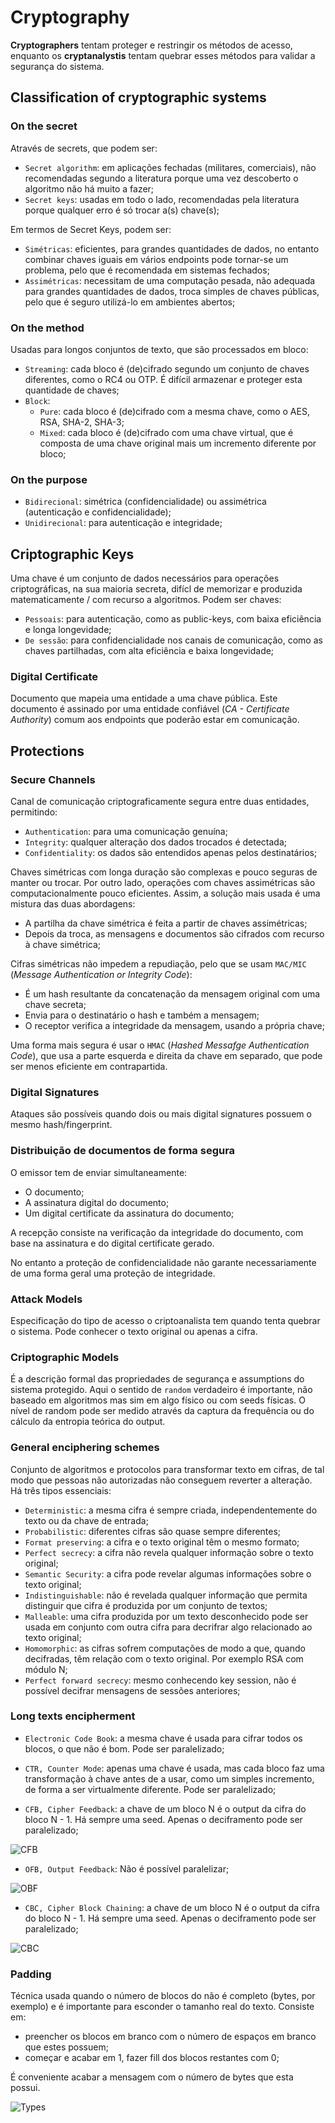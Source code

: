 # Cryptography

**Cryptographers** tentam proteger e restringir os métodos de acesso, enquanto os **cryptanalystis** tentam quebrar esses métodos para validar a segurança do sistema.

## Classification of cryptographic systems

### On the secret

Através de secrets, que podem ser:

- `Secret algorithm`: em aplicações fechadas (militares, comerciais), não recomendadas segundo a literatura porque uma vez descoberto o algoritmo não há muito a fazer;
- `Secret keys`: usadas em todo o lado, recomendadas pela literatura porque qualquer erro é só trocar a(s) chave(s);

Em termos de Secret Keys, podem ser:

- `Simétricas`: eficientes, para grandes quantidades de dados, no entanto combinar chaves iguais em vários endpoints pode tornar-se um problema, pelo que é recomendada em sistemas fechados;
- `Assimétricas`: necessitam de uma computação pesada, não adequada para grandes quantidades de dados, troca simples de chaves públicas, pelo que é seguro utilizá-lo em ambientes abertos;

### On the method

Usadas para longos conjuntos de texto, que são processados em bloco:

- `Streaming`: cada bloco é (de)cifrado segundo um conjunto de chaves diferentes, como o RC4 ou OTP. É difícil armazenar e proteger esta quantidade de chaves;
- `Block`: 
    - `Pure`: cada bloco é (de)cifrado com a mesma chave, como o AES, RSA, SHA-2, SHA-3;
    - `Mixed`: cada bloco é (de)cifrado com uma chave virtual, que é composta de uma chave original mais um incremento diferente por bloco;

### On the purpose

- `Bidirecional`: simétrica (confidencialidade) ou assimétrica (autenticação e confidencialidade); 
- `Unidirecional`: para autenticação e integridade;

## Criptographic Keys

Uma chave é um conjunto de dados necessários para operações criptográficas, na sua maioria secreta, difícl de memorizar e produzida matematicamente / com recurso a algoritmos. Podem ser chaves:

- `Pessoais`: para autenticação, como as public-keys, com baixa eficiência e longa longevidade;
- `De sessão`: para confidencialidade nos canais de comunicação, como as chaves partilhadas, com alta eficiência e baixa longevidade;

### Digital Certificate

Documento que mapeia uma entidade a uma chave pública. Este documento é assinado por uma entidade confiável (*CA - Certificate Authority*) comum aos endpoints que poderão estar em comunicação.

## Protections

### Secure Channels

Canal de comunicação criptograficamente segura entre duas entidades, permitindo:

- `Authentication`: para uma comunicação genuína;
- `Integrity`: qualquer alteração dos dados trocados é detectada;
- `Confidentiality`: os dados são entendidos apenas pelos destinatários;

Chaves simétricas com longa duração são complexas e pouco seguras de manter ou trocar. Por outro lado, operações com chaves assimétricas são computacionalmente pouco eficientes. Assim, a solução mais usada é uma mistura das duas abordagens:

- A partilha da chave simétrica é feita a partir de chaves assimétricas;
- Depois da troca, as mensagens e documentos são cifrados com recurso à chave simétrica;

Cifras simétricas não impedem a repudiação, pelo que se usam `MAC/MIC` (*Message Authentication or Integrity Code*):

- É um hash resultante da concatenação da mensagem original com uma chave secreta;
- Envia para o destinatário o hash e também a mensagem;
- O receptor verifica a integridade da mensagem, usando a própria chave;

Uma forma mais segura é usar o `HMAC` (*Hashed Messafge Authentication Code*), que usa a parte esquerda e direita da chave em separado, que pode ser menos eficiente em contrapartida.

### Digital Signatures

Ataques são possíveis quando dois ou mais digital signatures possuem o mesmo hash/fingerprint.

### Distribuição de documentos de forma segura

O emissor tem de enviar simultaneamente:

- O documento;
- A assinatura digital do documento;
- Um digital certificate da assinatura do documento;

A recepção consiste na verificação da integridade do documento, com base na assinatura e do digital certificate gerado.

No entanto a proteção de confidencialidade não garante necessariamente de uma forma geral uma proteção de integridade.

### Attack Models

Especificação do tipo de acesso o criptoanalista tem quando tenta quebrar o sistema. Pode conhecer o texto original ou apenas a cifra.

### Criptographic Models

É a descrição formal das propriedades de segurança e assumptions do sistema protegido. Aqui o sentido de `random` verdadeiro é importante, não baseado em algoritmos mas sim em algo físico ou com seeds físicas. O nível de random pode ser medido através da captura da frequência ou do cálculo da entropia teórica do output.

### General enciphering schemes

Conjunto de algoritmos e protocolos para transformar texto em cifras, de tal modo que pessoas não autorizadas não conseguem reverter a alteração. Há três tipos essenciais:

- `Deterministic`: a mesma cifra é sempre criada, independentemente do texto ou da chave de entrada;
- `Probabilistic`: diferentes cifras são quase sempre diferentes;
- `Format preserving`: a cifra e o texto original têm o mesmo formato;
- `Perfect secrecy`: a cifra não revela qualquer informação sobre o texto original; 
- `Semantic Security`: a cifra pode revelar algumas informações sobre o texto original;
- `Indistinguishable`: não é revelada qualquer informação que permita distinguir que cifra é produzida por um conjunto de textos;
- `Malleable`: uma cifra produzida por um texto desconhecido pode ser usada em conjunto com outra cifra para decrifrar algo relacionado ao texto original;
- `Homomorphic`: as cifras sofrem computações de modo a que, quando decifradas, têm relação com o texto original. Por exemplo RSA com módulo N;
- `Perfect forward secrecy`: mesmo conhecendo key session, não é possível decifrar mensagens de sessões anteriores;

### Long texts encipherment

- `Electronic Code Book`: a mesma chave é usada para cifrar todos os blocos, o que não é bom. Pode ser paralelizado;

- `CTR, Counter Mode`: apenas uma chave é usada, mas cada bloco faz uma transformação à chave antes de a usar, como um simples incremento, de forma a ser virtualmente diferente. Pode ser paralelizado;

- `CFB, Cipher Feedback`: a chave de um bloco N é o output da cifra do bloco N - 1. Há sempre uma seed. Apenas o deciframento pode ser paralelizado;

![CFB](../Images/CFB.png)

- `OFB, Output Feedback`: Não é possível paralelizar;

![OBF](../Images/OBF.png)

- `CBC, Cipher Block Chaining`: a chave de um bloco N é o output da cifra do bloco N - 1. Há sempre uma seed. Apenas o deciframento pode ser paralelizado;

![CBC](../Images/CBC.png)

### Padding

Técnica usada quando o número de blocos do não é completo (bytes, por exemplo) e é importante para esconder o tamanho real do texto. Consiste em:

-  preencher os blocos em branco com o número de espaços em branco que estes possuem;
- começar e acabar em 1, fazer fill dos blocos restantes com 0;

É conveniente acabar a mensagem com o número de bytes que esta possui.

![Types](../Images/Types.png)